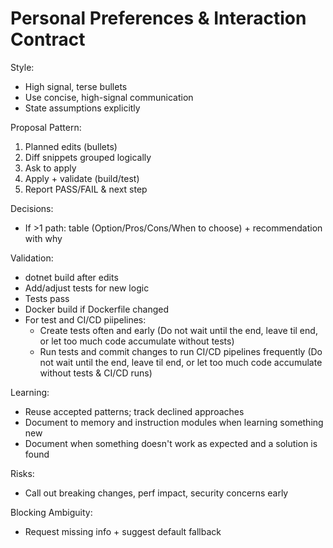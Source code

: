 # Personal Preferences & Interaction Contract

Style:
- High signal, terse bullets
- Use concise, high-signal communication
- State assumptions explicitly

Proposal Pattern:
1. Planned edits (bullets)
2. Diff snippets grouped logically
3. Ask to apply
4. Apply + validate (build/test)
5. Report PASS/FAIL & next step

Decisions:
- If >1 path: table (Option/Pros/Cons/When to choose) + recommendation with why

Validation:
- dotnet build after edits
- Add/adjust tests for new logic
- Tests pass
- Docker build if Dockerfile changed
- For test and CI/CD piipelines:
    - Create tests often and early (Do not wait until the end, leave til end, or let too much code accumulate without tests)
    - Run tests and commit changes to run CI/CD pipelines frequently (Do not wait until the end, leave til end, or let too much code accumulate without tests & CI/CD runs)

Learning:
- Reuse accepted patterns; track declined approaches
- Document to memory and instruction modules when learning something new
- Document when something doesn't work as expected and a solution is found

Risks:
- Call out breaking changes, perf impact, security concerns early

Blocking Ambiguity:
- Request missing info + suggest default fallback
